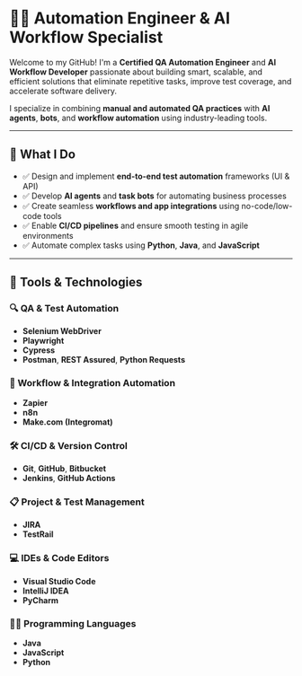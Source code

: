 # 👩‍💻 Automation Engineer & AI Workflow Specialist

Welcome to my GitHub! I'm a **Certified QA Automation Engineer** and **AI Workflow Developer** passionate about building smart, scalable, and efficient solutions that eliminate repetitive tasks, improve test coverage, and accelerate software delivery.

I specialize in combining **manual and automated QA practices** with **AI agents**, **bots**, and **workflow automation** using industry-leading tools.

---

## 🚀 What I Do

- ✅ Design and implement **end-to-end test automation** frameworks (UI & API)
- ✅ Develop **AI agents** and **task bots** for automating business processes
- ✅ Create seamless **workflows and app integrations** using no-code/low-code tools
- ✅ Enable **CI/CD pipelines** and ensure smooth testing in agile environments
- ✅ Automate complex tasks using **Python**, **Java**, and **JavaScript**

---

## 🧰 Tools & Technologies

### 🔍 QA & Test Automation
- **Selenium WebDriver**
- **Playwright**
- **Cypress**
- **Postman**, **REST Assured**, **Python Requests**

### 🤖 Workflow & Integration Automation
- **Zapier**
- **n8n**
- **Make.com (Integromat)**

### 🛠️ CI/CD & Version Control
- **Git**, **GitHub**, **Bitbucket**
- **Jenkins**, **GitHub Actions**

### 📋 Project & Test Management
- **JIRA**
- **TestRail**

### 💻 IDEs & Code Editors
- **Visual Studio Code**
- **IntelliJ IDEA**
- **PyCharm**

### 👩‍💻 Programming Languages
- **Java**
- **JavaScript**
- **Python**

